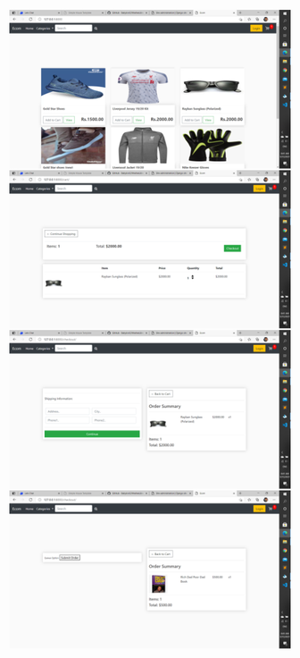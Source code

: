![img1](./screenshots/1.png)
![img2](./screenshots/2.png)
![img3](./screenshots/3.png)
![img4](./screenshots/4.png)
